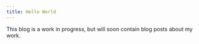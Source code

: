 ```yaml
---
title: Hello World
---
```

This blog is a work in progress, but will soon contain blog posts about my work.
